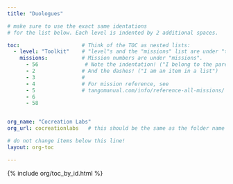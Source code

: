 ```yaml
---
title: "Duologues"

# make sure to use the exact same identations
# for the list below. Each level is indented by 2 additional spaces.

toc:                    # Think of the TOC as nested lists:
  - level: "Toolkit"    # "level"s and the "missions" list are under "toc"
    missions:           # Mission numbers are under "missions".
      - 56               # Note the indentation! ("I belong to the parent above")
      - 2               # And the dashes! ("I am an item in a list")
      - 3               # 
      - 4               # For mission reference, see
      - 5               # tangomanual.com/info/reference-all-missions/
      - 6
      - 58


org_name: "Cocreation Labs"
org_url: cocreationlabs   # this should be the same as the folder name

# do not change items below this line!
layout: org-toc

---
```


{% include org/toc_by_id.html %}
